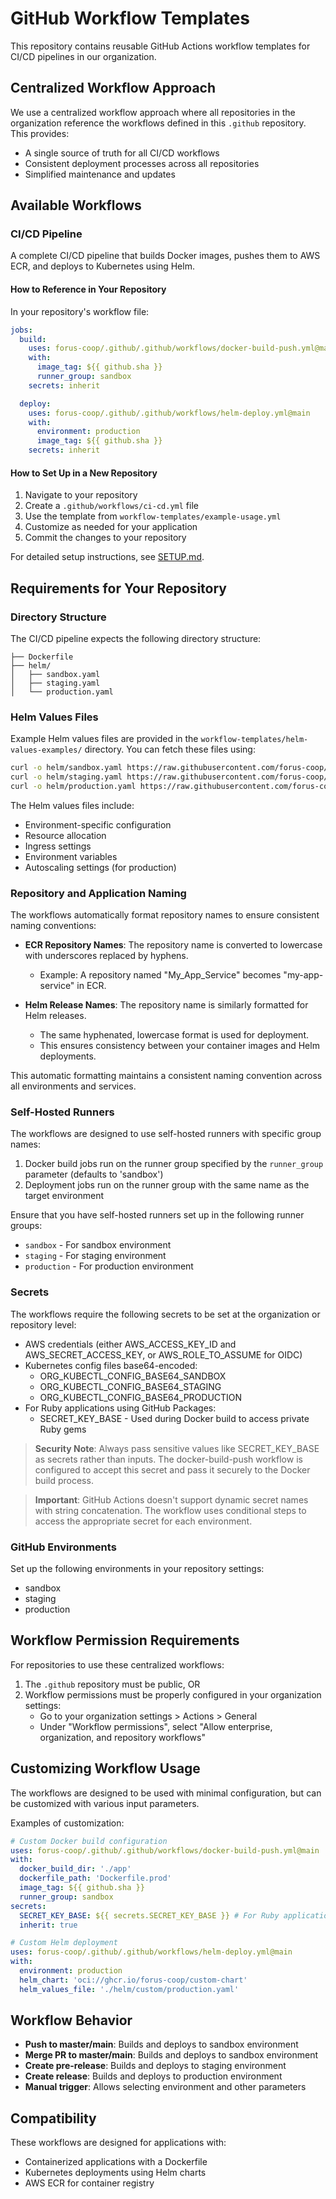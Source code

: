 # GitHub Workflow Templates

This repository contains reusable GitHub Actions workflow templates for CI/CD pipelines in our organization.

## Centralized Workflow Approach

We use a centralized workflow approach where all repositories in the organization reference the workflows defined in this `.github` repository. This provides:

- A single source of truth for all CI/CD workflows
- Consistent deployment processes across all repositories
- Simplified maintenance and updates

## Available Workflows

### CI/CD Pipeline

A complete CI/CD pipeline that builds Docker images, pushes them to AWS ECR, and deploys to Kubernetes using Helm.

#### How to Reference in Your Repository

In your repository's workflow file:

```yaml
jobs:
  build:
    uses: forus-coop/.github/.github/workflows/docker-build-push.yml@main
    with:
      image_tag: ${{ github.sha }}
      runner_group: sandbox
    secrets: inherit

  deploy:
    uses: forus-coop/.github/.github/workflows/helm-deploy.yml@main
    with:
      environment: production
      image_tag: ${{ github.sha }}
    secrets: inherit
```

#### How to Set Up in a New Repository

1. Navigate to your repository
2. Create a `.github/workflows/ci-cd.yml` file
3. Use the template from `workflow-templates/example-usage.yml`
4. Customize as needed for your application
5. Commit the changes to your repository

For detailed setup instructions, see [SETUP.md](workflow-templates/SETUP.md).

## Requirements for Your Repository

### Directory Structure

The CI/CD pipeline expects the following directory structure:

```
├── Dockerfile
├── helm/
│   ├── sandbox.yaml
│   ├── staging.yaml
│   └── production.yaml
```

### Helm Values Files

Example Helm values files are provided in the `workflow-templates/helm-values-examples/` directory. You can fetch these files using:

```bash
curl -o helm/sandbox.yaml https://raw.githubusercontent.com/forus-coop/.github/main/workflow-templates/helm-values-examples/sandbox.yaml
curl -o helm/staging.yaml https://raw.githubusercontent.com/forus-coop/.github/main/workflow-templates/helm-values-examples/staging.yaml
curl -o helm/production.yaml https://raw.githubusercontent.com/forus-coop/.github/main/workflow-templates/helm-values-examples/production.yaml
```

The Helm values files include:
- Environment-specific configuration
- Resource allocation
- Ingress settings
- Environment variables
- Autoscaling settings (for production)

### Repository and Application Naming

The workflows automatically format repository names to ensure consistent naming conventions:

- **ECR Repository Names**: The repository name is converted to lowercase with underscores replaced by hyphens.
  - Example: A repository named "My_App_Service" becomes "my-app-service" in ECR.

- **Helm Release Names**: The repository name is similarly formatted for Helm releases.
  - The same hyphenated, lowercase format is used for deployment.
  - This ensures consistency between your container images and Helm deployments.

This automatic formatting maintains a consistent naming convention across all environments and services.

### Self-Hosted Runners

The workflows are designed to use self-hosted runners with specific group names:

1. Docker build jobs run on the runner group specified by the `runner_group` parameter (defaults to 'sandbox')
2. Deployment jobs run on the runner group with the same name as the target environment

Ensure that you have self-hosted runners set up in the following runner groups:
- `sandbox` - For sandbox environment
- `staging` - For staging environment
- `production` - For production environment

### Secrets

The workflows require the following secrets to be set at the organization or repository level:

- AWS credentials (either AWS_ACCESS_KEY_ID and AWS_SECRET_ACCESS_KEY, or AWS_ROLE_TO_ASSUME for OIDC)
- Kubernetes config files base64-encoded:
  - ORG_KUBECTL_CONFIG_BASE64_SANDBOX
  - ORG_KUBECTL_CONFIG_BASE64_STAGING
  - ORG_KUBECTL_CONFIG_BASE64_PRODUCTION
- For Ruby applications using GitHub Packages:
  - SECRET_KEY_BASE - Used during Docker build to access private Ruby gems

> **Security Note**: Always pass sensitive values like SECRET_KEY_BASE as secrets rather than inputs. The docker-build-push workflow is configured to accept this secret and pass it securely to the Docker build process.

> **Important**: GitHub Actions doesn't support dynamic secret names with string concatenation. The workflow uses conditional steps to access the appropriate secret for each environment.

### GitHub Environments

Set up the following environments in your repository settings:
- sandbox
- staging
- production

## Workflow Permission Requirements

For repositories to use these centralized workflows:

1. The `.github` repository must be public, OR
2. Workflow permissions must be properly configured in your organization settings:
   - Go to your organization settings > Actions > General
   - Under "Workflow permissions", select "Allow enterprise, organization, and repository workflows"

## Customizing Workflow Usage

The workflows are designed to be used with minimal configuration, but can be customized with various input parameters.

Examples of customization:

```yaml
# Custom Docker build configuration
uses: forus-coop/.github/.github/workflows/docker-build-push.yml@main
with:
  docker_build_dir: './app'
  dockerfile_path: 'Dockerfile.prod'
  image_tag: ${{ github.sha }}
  runner_group: sandbox
secrets:
  SECRET_KEY_BASE: ${{ secrets.SECRET_KEY_BASE }} # For Ruby applications
  inherit: true

# Custom Helm deployment
uses: forus-coop/.github/.github/workflows/helm-deploy.yml@main
with:
  environment: production
  helm_chart: 'oci://ghcr.io/forus-coop/custom-chart'
  helm_values_file: './helm/custom/production.yaml'
```

## Workflow Behavior

- **Push to master/main**: Builds and deploys to sandbox environment
- **Merge PR to master/main**: Builds and deploys to sandbox environment
- **Create pre-release**: Builds and deploys to staging environment
- **Create release**: Builds and deploys to production environment
- **Manual trigger**: Allows selecting environment and other parameters

## Compatibility

These workflows are designed for applications with:
- Containerized applications with a Dockerfile
- Kubernetes deployments using Helm charts
- AWS ECR for container registry
